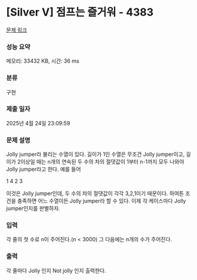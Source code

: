 # [Silver V] 점프는 즐거워 - 4383 

[문제 링크](https://www.acmicpc.net/problem/4383) 

### 성능 요약

메모리: 33432 KB, 시간: 36 ms

### 분류

구현

### 제출 일자

2025년 4월 24일 23:09:59

### 문제 설명

<p>Jolly jumper라 불리는 수열이 있다. 길이가 1인 수열은 무조건 Jolly jumper이고, 길이가 2이상일 때는 n개의 연속된 두 수의 차의 절댓값이 1부터 n-1까지 모두 나와야 Jolly jumper라고 한다. 예를 들어</p>

<p>1 4 2 3</p>

<p>이것은 Jolly jumper인데, 두 수의 차의 절댓값이 각각 3,2,1이기 때문이다. 하여튼 조건을 충족하면 어느 수열이든 Jolly jumper라 할 수 있다. 이제 각 케이스마다 Jolly jumper인지를 판별하자.</p>

### 입력 

 <p>각 줄의 첫 수로 n이 주어진다.(n < 3000) 그 다음에는 n개의 수가 주어진다.</p>

### 출력 

 <p>각 줄마다 Jolly 인지 Not jolly 인지 출력한다.</p>


